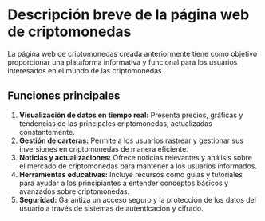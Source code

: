 # Descripción breve de la página web de criptomonedas

La página web de criptomonedas creada anteriormente tiene como objetivo proporcionar una plataforma informativa y funcional para los usuarios interesados en el mundo de las criptomonedas. 

## Funciones principales

1. **Visualización de datos en tiempo real:** Presenta precios, gráficas y tendencias de las principales criptomonedas, actualizadas constantemente.
2. **Gestión de carteras:** Permite a los usuarios rastrear y gestionar sus inversiones en criptomonedas de manera eficiente.
3. **Noticias y actualizaciones:** Ofrece noticias relevantes y análisis sobre el mercado de criptomonedas para mantener a los usuarios informados.
4. **Herramientas educativas:** Incluye recursos como guías y tutoriales para ayudar a los principiantes a entender conceptos básicos y avanzados sobre criptomonedas.
5. **Seguridad:** Garantiza un acceso seguro y la protección de los datos del usuario a través de sistemas de autenticación y cifrado.